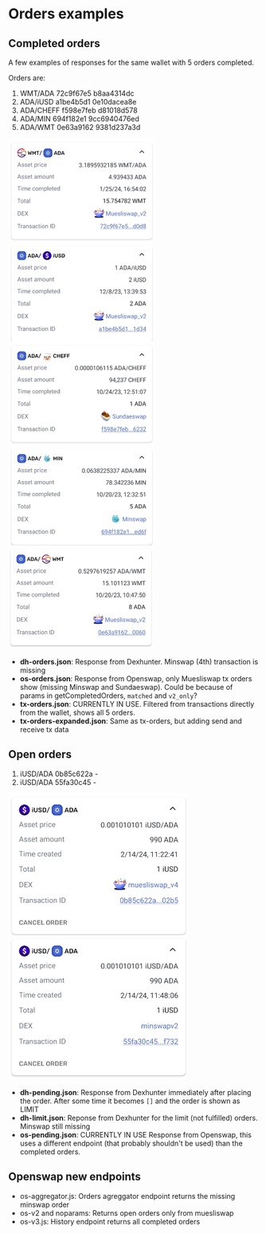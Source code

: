 # Orders examples

## Completed orders

A few examples of responses for the same wallet with 5 orders completed.

Orders are:

1. WMT/ADA 72c9f67e5 b8aa4314dc
2. ADA/iUSD a1be4b5d1 0e10dacea8e
3. ADA/CHEFF f598e7feb d81018d578
4. ADA/MIN 694f182e1 9cc6940476ed
5. ADA/WMT 0e63a9162 9381d237a3d

![View from wallet](orders-example.jpg)

- **dh-orders.json**: Response from Dexhunter. Minswap (4th) transaction is missing
- **os-orders.json**: Response from Openswap, only Muesliswap tx orders show (missing Minswap and Sundaeswap). Could be because of params in getCompletedOrders, `matched` and `v2_only`?
- **tx-orders.json**: CURRENTLY IN USE. Filtered from transactions directly from the wallet, shows all 5 orders.
- **tx-orders-expanded.json**: Same as tx-orders, but adding send and receive tx data

## Open orders

1. iUSD/ADA 0b85c622a -
2. iUSD/ADA 55fa30c45 -

![View from wallet](pending-example.jpg)

- **dh-pending.json**: Response from Dexhunter immediately after placing the order. After some time it becomes `[]` and the order is shown as LIMIT
- **dh-limit.json**: Reponse from Dexhunter for the limit (not fulfilled) orders. Minswap still missing
- **os-pending.json**: CURRENTLY IN USE Response from Openswap, this uses a different endpoint (that probably shouldn't be used) than the completed orders.

## Openswap new endpoints

- os-aggregator.js: Orders agreggator endpoint returns the missing minswap order
- os-v2 and noparams: Returns open orders only from muesliswap
- os-v3.js: History endpoint returns all completed orders
